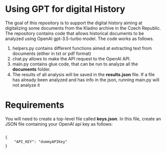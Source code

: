 # Using GPT for digital History

The goal of this repository is to support the digital history aiming at digitalizing some documents from the Kladno archive in the Czech Republic. The repository contains code that allows historical documents to be analyzed using OpenAI gpt-3.5-turbo model. The code works as follows.

1. helpers.py contains different functions aimed at extracting text from documents (either in txt or pdf format)
2. chat.py allows to make the API request to the OpenAI API. 
3. main.py contains glue code, that can be run to analyze all the **documents** folder. 
4. The results of all analysis will be saved in the **results.json** file. If a file has already been analyzed and has info in the json, running main.py will not analyze it

# Requirements

You will need to create a top-level file called **keys.json**. In this file, create an JSON file containing your OpenAI api key as follows:

<pre><code>
{
    "API_KEY": "dummyAPIKey"
}
</code></pre>

